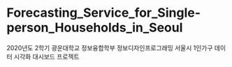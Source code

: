 # Forecasting_Service_for_Single-person_Households_in_Seoul
2020년도 2학기 광운대학교 정보융합학부 정보디자인프로그래밍 서울시 1인가구 데이터 시각화 대시보드 프로젝트

